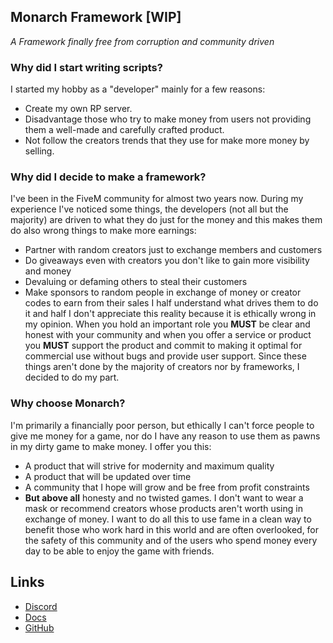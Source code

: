 ## Monarch Framework [WIP]
_A Framework finally free from corruption and community driven_

### Why did I start writing scripts?
I started my hobby as a "developer" mainly for a few reasons:
- Create my own RP server.
- Disadvantage those who try to make money from users not providing them a well-made and carefully crafted product.
- Not follow the creators trends that they use for make more money by selling.

### Why did I decide to make a framework?
I've been in the FiveM community for almost two years now. During my experience I've noticed some things, the developers (not all but the majority) are driven to what they do just for the money and this makes them do also wrong things to make more earnings:
- Partner with random creators just to exchange members and customers
- Do giveaways even with creators you don't like to gain more visibility and money
- Devaluing or defaming others to steal their customers
- Make sponsors to random people in exchange of money or creator codes to earn from their sales
I half understand what drives them to do it and half I don't appreciate this reality because it is ethically wrong in my opinion. When you hold an important role you **MUST** be clear and honest with your community and when you offer a service or product you **MUST** support the product and commit to making it optimal for commercial use without bugs and provide user support. Since these things aren't done by the majority of creators nor by frameworks, I decided to do my part.

### Why choose Monarch?
I'm primarily a financially poor person, but ethically I can't force people to give me money for a game, nor do I have any reason to use them as pawns in my dirty game to make money. I offer you this:
- A product that will strive for modernity and maximum quality
- A product that will be updated over time
- A community that I hope will grow and be free from profit constraints
- **But above all** honesty and no twisted games. I don't want to wear a mask or recommend creators whose products aren't worth using in exchange of money. I want to do all this to use fame in a clean way to benefit those who work hard in this world and are often overlooked, for the safety of this community and of the users who spend money every day to be able to enjoy the game with friends.

## Links
- [Discord](https://discord.gg/WKtk65yBC6)
- [Docs](https://monarch-docs.ricodev.it)
- [GitHub](https://github.com/Monarch-Development)
